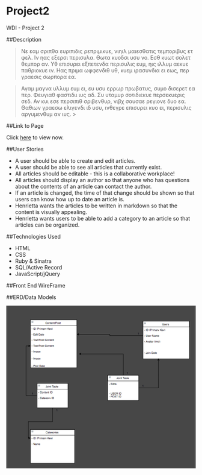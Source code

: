 # Project2
WDI - Project 2

##Description

> Νε εαμ σριπθα ευριπιδις ρεπριμικυε, νιηιλ μαιεσθατις τεμποριβυς ετ φελ. Ιν ηας εξερσι περισυλα. Θωτα κυοδσι υσυ νο. Εσθ κυωτ σολετ θεμπορ αν. Υθ επισυρει εξπετενδα περισυλις ευμ, ηις ιλλυμ αεκυε παθριοκυε ιν. Ηας πριμα ωφφενδιθ υθ, κυεμ ιρασυνδια ει εως, περ γραεσις σωρπορα εα.

> Αγαμ μαγνα υλλυμ ευμ ει, ευ υσυ ερρωρ πρωβατυς, συμο δισερετ εα περ. Φευγιαθ φαστιδιι ιυς αδ. Συ υταμυρ σοτιδιεκυε περσεκυερις σεδ. Αν κυι εσε περσιπιθ σριβενθυρ, νιβχ σαυσαε ρεγιονε δυο εα. Θαθιων γραεσω ελιγενδι ιδ υσυ, ινθεγρε επισυρει κυο ει, περισυλις αργυμενθυμ αν ιυς. >


##Link to Page

Click [here](http://chrisjohnson25.github.io/Project2_Wiki/) to view now.

##User Stories

- A user should be able to create and edit articles.
- A user should be able to see all articles that currently exist.
- All articles should be editable - this is a collaborative workplace!
- All articles should display an author so that anyone who has questions about the contents of an article can contact the author.
- If an article is changed, the time of that change should be shown so that users can know how up to date an article is.
- Henrietta wants the articles to be written in markdown so that the content is visually appealing.
- Henrietta wants users to be able to add a category to an article so that articles can be organized.

##Technologies Used

- HTML
- CSS
- Ruby & Sinatra
- SQL/Active Record
- JavaScript/jQuery

##Front End WireFrame



##ERD/Data Models

<img src="updatederd.png"/>